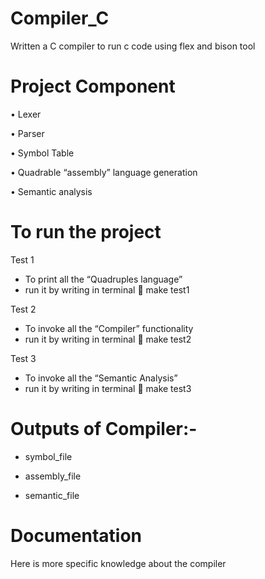 # Compiler_C
Written a C compiler to run c code using flex and bison tool


# Project Component
•	Lexer 

•	Parser 

•	Symbol Table

•	Quadrable “assembly” language generation

•	Semantic analysis


# To run the project 
Test 1 
-	To print all the “Quadruples language”
-	run it by writing in terminal  make test1

Test 2 
-	To invoke all the “Compiler” functionality
-	run it by writing in terminal  make test2

Test 3 
-	To invoke all the “Semantic Analysis”
-	run it by writing in terminal  make test3


# Outputs of Compiler:-
-	symbol_file 

-	assembly_file

-	semantic_file


# Documentation 
Here is more specific knowledge about the compiler


